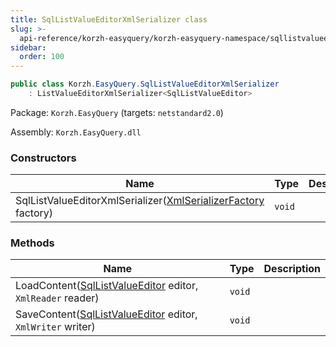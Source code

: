 ```yaml
---
title: SqlListValueEditorXmlSerializer class
slug: >-
  api-reference/korzh-easyquery/korzh-easyquery-namespace/sqllistvalueeditorxmlserializer-class
sidebar:
  order: 100
---
```


```csharp
public class Korzh.EasyQuery.SqlListValueEditorXmlSerializer
    : ListValueEditorXmlSerializer<SqlListValueEditor>

```
Package: `Korzh.EasyQuery` (targets: `netstandard2.0`)

Assembly: `Korzh.EasyQuery.dll`

### Constructors

| Name | Type | Description | 
| --- | --- | --- | 
| SqlListValueEditorXmlSerializer([XmlSerializerFactory](///easyquery/docs/api-reference/korzh-easyquery/korzh-easyquery-namespace/xmlserializerfactory-class) factory) | `void` |  | 


### Methods

| Name | Type | Description | 
| --- | --- | --- | 
| LoadContent([SqlListValueEditor](///easyquery/docs/api-reference/korzh-easyquery/korzh-easyquery-namespace/sqllistvalueeditor-class) editor, `XmlReader` reader) | `void` |  | 
| SaveContent([SqlListValueEditor](///easyquery/docs/api-reference/korzh-easyquery/korzh-easyquery-namespace/sqllistvalueeditor-class) editor, `XmlWriter` writer) | `void` |  |
